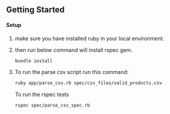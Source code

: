 
## Getting Started

#### Setup ####

1. make sure you have installed ruby in your local environment.

2. then run below command will install rspec gem.

	```bash
	bundle install

	```

3. To run the parse csv script run this command:

	```bash
	ruby app/parse_csv.rb spec/csv_files/valid_products.csv

	```

	To run the rspec tests
	```bash
	rspec spec/parse_csv_spec.rb 

	```
